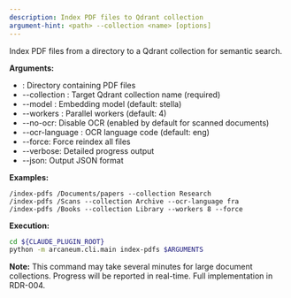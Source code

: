 ```yaml
---
description: Index PDF files to Qdrant collection
argument-hint: <path> --collection <name> [options]
---
```


Index PDF files from a directory to a Qdrant collection for semantic search.

**Arguments:**
- <path>: Directory containing PDF files
- --collection <name>: Target Qdrant collection name (required)
- --model <model>: Embedding model (default: stella)
- --workers <n>: Parallel workers (default: 4)
- --no-ocr: Disable OCR (enabled by default for scanned documents)
- --ocr-language <lang>: OCR language code (default: eng)
- --force: Force reindex all files
- --verbose: Detailed progress output
- --json: Output JSON format

**Examples:**
```
/index-pdfs /Documents/papers --collection Research
/index-pdfs /Scans --collection Archive --ocr-language fra
/index-pdfs /Books --collection Library --workers 8 --force
```

**Execution:**
```bash
cd ${CLAUDE_PLUGIN_ROOT}
python -m arcaneum.cli.main index-pdfs $ARGUMENTS
```

**Note:** This command may take several minutes for large document collections.
Progress will be reported in real-time. Full implementation in RDR-004.
